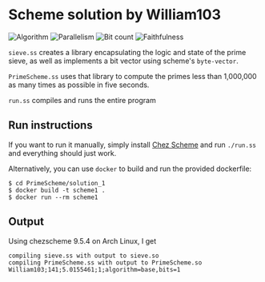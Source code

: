 # Scheme solution by William103

![Algorithm](https://img.shields.io/badge/Algorithm-base-green)
![Parallelism](https://img.shields.io/badge/Parallel-no-green)
![Bit count](https://img.shields.io/badge/Bits-1-green)
![Faithfulness](https://img.shields.io/badge/Faithful-yes-green)

`sieve.ss` creates a library encapsulating the logic and state of the prime
sieve, as well as implements a bit vector using scheme's `byte-vector`.

`PrimeScheme.ss` uses that library to compute the primes less than 1,000,000 as
many times as possible in five seconds.

`run.ss` compiles and runs the entire program

## Run instructions

If you want to run it manually, simply install [Chez
Scheme](https://cisco.github.io/ChezScheme/) and run `./run.ss` and everything
should just work.

Alternatively, you can use `docker` to build and run the provided dockerfile:

    $ cd PrimeScheme/solution_1
    $ docker build -t scheme1 .
    $ docker run --rm scheme1

## Output

Using chezscheme 9.5.4 on Arch Linux, I get

    compiling sieve.ss with output to sieve.so
    compiling PrimeScheme.ss with output to PrimeScheme.so
    William103;141;5.0155461;1;algorithm=base,bits=1
